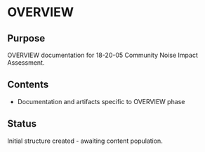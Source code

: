 # OVERVIEW

## Purpose
OVERVIEW documentation for 18-20-05 Community Noise Impact Assessment.

## Contents
- Documentation and artifacts specific to OVERVIEW phase

## Status
Initial structure created - awaiting content population.
